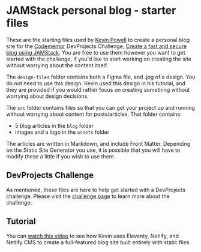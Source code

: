 # JAMStack personal blog - starter files

These are the starting files used by [Kevin Powell](https://kevinpowell.co) to create a personal blog site for the [Codementor](https://www.codementor.io/) DevProjects Challenge, [Create a fast and secure blog using JAMStack](#). You are free to use them however you want to get started with the challenge, if you'd like to start working on creating the site without worrying about the content itself.

The `design-files` folder contains both a Figma file, and .jpg of a design. You do not need to use this design. Kevin used this design in his tutorial, and they are provided if you would rather focus on creating something without worrying about design decisions.

The `src` folder contains files so that you can get your project up and running without worrying about content for posts/articles. That folder contains:

- 5 blog articles in the `blog` folder
- images and a logo in the `assets` folder

The articles are written in Markdown, and include Front Matter. Depending on the Static Site Generator you use, it is possible that you will have to modify these a little if you wish to use them. 

## DevProjects Challenge

As mentioned, these files are here to help get started with a DevProjects challenge. Please visit the [challenge page](#) to learn more about the challenge.

## Tutorial

You can [watch this video](#) to see how Kevin uses Eleventy, Netlify, and Netlify CMS to create a full-featured blog site built entirely with static files.
